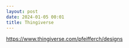 ```yaml
---
layout: post
date: 2024-01-05 00:01
title: Thingiverse
---
```


https://www.thingiverse.com/pfeifferch/designs
